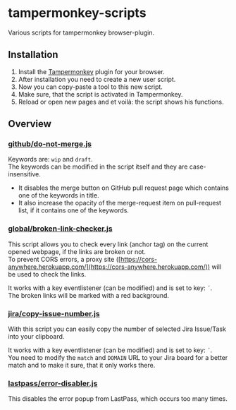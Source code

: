 # tampermonkey-scripts

Various scripts for tampermonkey browser-plugin.

## Installation

1. Install the [Tampermonkey](https://tampermonkey.net/) plugin for your browser.
2. After installation you need to create a new user script.
3. Now you can copy-paste a tool to this new script.
4. Make sure, that the script is activated in Tampermonkey.
5. Reload or open new pages and et voilà: the script shows his functions.

## Overview

### [github/do-not-merge.js](./github/do-not-merge.js)

Keywords are: `wip` and `draft`.  
The keywords can be modified in the script itself and they are case-insensitive.

- It disables the merge button on GitHub pull request page which contains one of the keywords in title.
- It also increase the opacity of the merge-request item on pull-request list, if it contains one of the keywords.

### [global/broken-link-checker.js](./global/broken-link-checker.js)

This script allows you to check every link (anchor tag) on the current opened webpage, if the links are broken or not.  
To prevent CORS errors, a proxy site ([https://cors-anywhere.herokuapp.com/](https://cors-anywhere.herokuapp.com/)) will be used to check the links.  

It works with a key eventlistener (can be modified) and is set to key: `´`.  
The broken links will be marked with a red background.

### [jira/copy-issue-number.js](./jira/copy-issue-number.js)

With this script you can easily copy the number of selected Jira Issue/Task into your clipboard.

It works with a key eventlistener (can be modified) and is set to key: `´`.  
You need to modify the `match` and `DOMAIN` URL to your Jira board for a better match and to make it sure, that it only works there.

### [lastpass/error-disabler.js](./lastpass/error-disabler.js)

This disables the error popup from LastPass, which occurs too many times.
